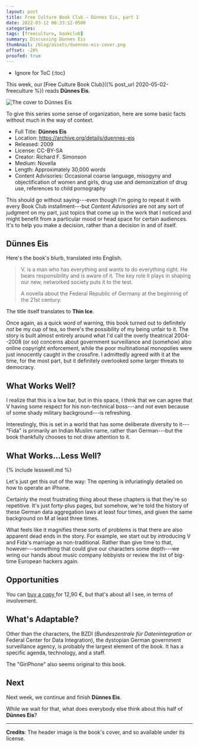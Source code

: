 ```yaml
---
layout: post
title: Free Culture Book Club — Dünnes Eis, part 1
date: 2022-03-12 06:33:12-0500
categories:
tags: [freeculture, bookclub]
summary: Discussing Dünnes Eis
thumbnail: /blog/assets/duennes-eis-cover.png
offset: -20%
proofed: true
---
```


* Ignore for ToC
{:toc}

This week, our [Free Culture Book Club]({% post_url 2020-05-02-freeculture %}) reads **Dünnes Eis**.

![The cover to Dünnes Eis](/blog/assets/duennes-eis-cover.png "'A long walk off a short pier' might be a decent description of the book...")

To give this series some sense of organization, here are some basic facts without much in the way of context.

 * Full Title:  **Dünnes Eis**
 * Location:  <https://archive.org/details/duennes-eis>
 * Released:  2009
 * License:  CC-BY-SA
 * Creator:  Richard F. Simonson
 * Medium:  Novella
 * Length:  Approximately 30,000 words
 * Content Advisories:  Occasional coarse language, misogyny and objectification of women and girls, drug use and demonization of drug use, references to child pornography

This should go without saying---even though I'm going to repeat it with every Book Club installment---but *Content Advisories* are not any sort of judgment on my part, just topics that come up in the work that I noticed and might benefit from a particular mood or head space for certain audiences.  It's to help you make a decision, rather than a decision in and of itself.

## Dünnes Eis

Here's the book's blurb, translated into English.

 > V. is a man who has everything and wants to do everything right. He bears responsibility and is aware of it. The key role it plays in shaping our new, networked society puts it to the test.
 >
 > A novella about the Federal Republic of Germany at the beginning of the 21st century.

The title itself translates to **Thin Ice**.

Once again, as a quick word of warning, this book turned out to definitely *not* be my cup of tea, so there's the possibility of my being unfair to it.  The story is built almost entirely around what I'd call the overly theatrical 2004--2008 (or so) concerns about government surveillance and (somehow) also online copyright enforcement, while the poor multinational monopolies were just innocently caught in the crossfire.  I admittedly agreed with it at the time, for the most part, but it definitely overlooked some larger threats to democracy.

## What Works Well?

I realize that this is a low bar, but in this space, I think that we can agree that V having some respect for his non-technical boss---and not even because of some shady military background---is refreshing.

Interestingly, this is set in a world that has some deliberate diversity to it---"Fida" is primarily an Indian Muslim name, rather than German---but the book thankfully chooses to not draw attention to it.

## What Works...Less Well?

{% include lesswell.md %}

Let's just get this out of the way:  The opening is infuriatingly detailed on how to operate an iPhone.

Certainly the most frustrating thing about these chapters is that they're so repetitive.  It's just forty-plus pages, but somehow, we're told the history of these German data aggregation laws at least four times, and given the same background on M at least three times.

What feels like it magnifies these sorts of problems is that there are also apparent dead ends in the story.  For example, we start out by introducing V and Fida's marriage as non-traditional.  Rather than give time to that, however---something that could give our characters some depth---we wring our hands about music company lobbyists or review the list of big-time European hackers again.

## Opportunities

You can [buy a copy <i class="fas fa-copyright"></i>](https://www.versand-as.de/Buecher/Duennes-Eis.html) for 12,90 €, but that's about all I see, in terms of involvement.

## What's Adaptable?

Other than the characters, the BZDI (*Bundeszentrale für Datenintegration* or Federal Center for Data Integration), the dystopian German government surveillance agency, is probably the largest element of the book.  It has a specific agenda, technology, and a staff.

The "GirlPhone" also seems original to this book.

## Next

Next week, we continue and finish **Dünnes Eis**.

While we wait for that, what does everybody else think about this half of **Dünnes Eis**?

* * *

**Credits**:  The header image is the book's cover, and so available under its license.
